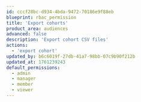 ```yaml
---
id: cccf28bc-d934-4bda-9472-70186e9f88eb
blueprint: rbac_permission
title: 'Export cohorts'
product_area: audiences
advanced: false
description: 'Export cohort CSV files'
actions:
  - 'export cohort'
updated_by: b6c6019f-27db-41a7-98bb-07c9b90f212b
updated_at: 1761239243
default_permissions:
  - admin
  - manager
  - member
  - viewer
---
```

